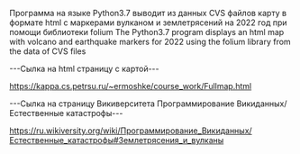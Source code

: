 Программа на языке Python3.7 выводит из данных CVS файлов карту в формате html с маркерами вулканом и землетрясений на 2022 год при помощи библиотеки folium
The Python3.7 program displays an html map with volcano and earthquake markers for 2022 using the folium library from the data of CVS files

---Сылка на html страницу с картой---

https://kappa.cs.petrsu.ru/~ermoshke/course_work/Fullmap.html

---Сылка на страницу Викиверситета Программирование Викиданных/Естественные катастрофы---

https://ru.wikiversity.org/wiki/Программирование_Викиданных/Естественные_катастрофы#Землетрясения_и_вулканы
